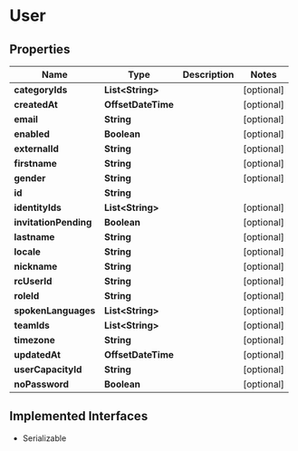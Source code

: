 

# User


## Properties

| Name | Type | Description | Notes |
|------------ | ------------- | ------------- | -------------|
|**categoryIds** | **List&lt;String&gt;** |  |  [optional] |
|**createdAt** | **OffsetDateTime** |  |  [optional] |
|**email** | **String** |  |  [optional] |
|**enabled** | **Boolean** |  |  [optional] |
|**externalId** | **String** |  |  [optional] |
|**firstname** | **String** |  |  [optional] |
|**gender** | **String** |  |  [optional] |
|**id** | **String** |  |  |
|**identityIds** | **List&lt;String&gt;** |  |  [optional] |
|**invitationPending** | **Boolean** |  |  [optional] |
|**lastname** | **String** |  |  [optional] |
|**locale** | **String** |  |  [optional] |
|**nickname** | **String** |  |  [optional] |
|**rcUserId** | **String** |  |  [optional] |
|**roleId** | **String** |  |  [optional] |
|**spokenLanguages** | **List&lt;String&gt;** |  |  [optional] |
|**teamIds** | **List&lt;String&gt;** |  |  [optional] |
|**timezone** | **String** |  |  [optional] |
|**updatedAt** | **OffsetDateTime** |  |  [optional] |
|**userCapacityId** | **String** |  |  [optional] |
|**noPassword** | **Boolean** |  |  [optional] |


## Implemented Interfaces

* Serializable


